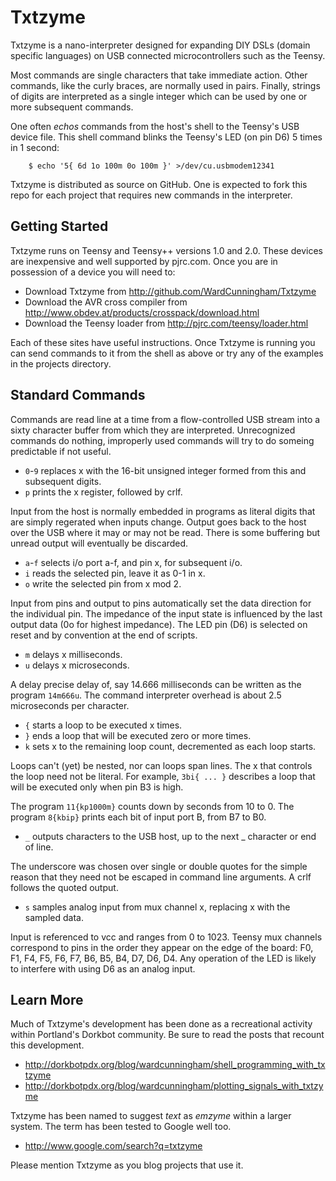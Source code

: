 Txtzyme
=======

Txtzyme is a nano-interpreter designed for expanding DIY DSLs (domain specific languages) on USB connected microcontrollers such as the Teensy.

Most commands are single characters that take immediate action. Other commands, like the curly braces, are normally used in pairs. Finally, strings of digits are interpreted as a single integer which can be used by one or more subsequent commands.

One often *echos* commands from the host's shell to the Teensy's USB device file. This shell command blinks the Teensy's LED (on pin D6) 5 times in 1  second:

        $ echo '5{ 6d 1o 100m 0o 100m }' >/dev/cu.usbmodem12341

Txtzyme is distributed as source on GitHub. One is expected to fork this repo for each project that requires new commands in the interpreter.

Getting Started
---------------

Txtzyme runs on Teensy and Teensy++ versions 1.0 and 2.0. These devices are inexpensive and well supported by pjrc.com. Once you are in possession of a device you will need to:

- Download Txtzyme from <http://github.com/WardCunningham/Txtzyme>
- Download the AVR cross compiler from <http://www.obdev.at/products/crosspack/download.html>
- Download the Teensy loader from <http://pjrc.com/teensy/loader.html>

Each of these sites have useful instructions. Once Txtzyme is running you can send commands to it from the shell as above or try any of the examples in the projects directory.

Standard Commands
-----------------

Commands are read line at a time from a flow-controlled USB stream into a sixty character buffer from which they are interpreted. Unrecognized commands do nothing, improperly used commands will try to do someing predictable if not useful.

- `0`-`9` replaces x with the 16-bit unsigned integer formed from this and subsequent digits.
- `p` prints the x register, followed by crlf.

Input from the host is normally embedded in programs as literal digits that are simply regerated when inputs change. Output goes back to the host over the USB where it may or may not be read. There is some buffering but unread output will eventually be discarded.

- `a`-`f` selects i/o port a-f, and pin x, for subsequent i/o.
- `i` reads the selected pin, leave it as 0-1 in x.
- `o` write the selected pin from x mod 2.

Input from pins and output to pins automatically set the data direction for the individual pin. The impedance of the input state is influenced by the last output data (0o for highest impedance). The LED pin (D6) is selected on reset and by convention at the end of scripts.


- `m` delays x milliseconds.
- `u` delays x microseconds.

A delay precise delay of, say 14.666 milliseconds can be written as the program `14m666u`. The command interpreter overhead is about 2.5 microseconds per character.

- `{` starts a loop to be executed x times.
- `}` ends a loop that will be executed zero or more times.
- `k` sets x to the remaining loop count, decremented as each loop starts.

Loops can't (yet) be nested, nor can loops span lines. The x that controls the loop need not be literal. For example, `3bi{ ... }` describes a loop that will be executed only when pin B3 is high.

The program `11{kp1000m}` counts down by seconds from 10 to 0. The program `8{kbip}` prints each bit of input port B, from B7 to B0.

- `_` outputs characters to the USB host, up to the next _ character or end of line.

The underscore was chosen over single or double quotes for the simple reason that they need not be escaped in command line arguments. A crlf follows the quoted output.

- `s` samples analog input from mux channel x, replacing x with the sampled data.

Input is referenced to vcc and ranges from 0 to 1023. Teensy mux channels correspond to pins in the order they appear on the edge of the board: F0, F1, F4, F5, F6, F7, B6, B5, B4, D7, D6, D4. Any operation of the LED is likely to interfere with using D6 as an analog input.


Learn More
----------

Much of Txtzyme's development has been done as a recreational activity within Portland's Dorkbot community. Be sure to read the posts that recount this development.

- <http://dorkbotpdx.org/blog/wardcunningham/shell_programming_with_txtzyme>
- <http://dorkbotpdx.org/blog/wardcunningham/plotting_signals_with_txtzyme>

Txtzyme has been named to suggest *text* as *emzyme* within a larger system. The term has been tested to Google well too. 

- <http://www.google.com/search?q=txtzyme>

Please mention Txtzyme as you blog projects that use it.

